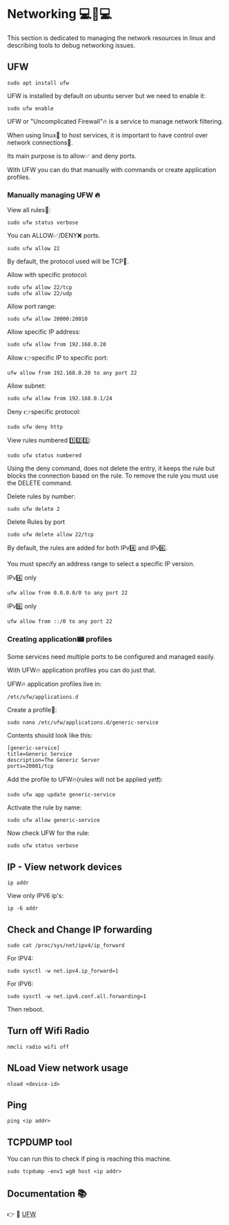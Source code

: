 # Networking :computer::electric_plug::computer:

This section is dedicated to managing the network resources in linux
and describing tools to debug networking issues.

## UFW 
```
sudo apt install ufw
```
UFW is installed by default on ubuntu server but we need to enable it:
```
sudo ufw enable
```

UFW or "Uncomplicated Firewall":fire: is a service to manage network filtering.

When using linux:penguin: to host services, it is important to have control over network connections:electric_plug:. 

Its main purpose is to allow:white_check_mark: and deny ports.

With UFW you can do that manually with commands or create application profiles.


### Manually managing UFW :fire:
View all rules:memo::
```
sudo ufw status verbose
```

You can ALLOW:white_check_mark:/DENY:x: ports.
```
sudo ufw allow 22
```
By default, the protocol used will be TCP:large_blue_diamond:.

Allow with specific protocol:
```
sudo ufw allow 22/tcp
sudo ufw allow 22/udp
```
Allow port range:
```
sudo ufw allow 20000:20010
```
Allow specific IP address:
```
sudo ufw allow from 192.168.0.20
```
Allow :point_right:specific IP to specific port:
```
ufw allow from 192.168.0.20 to any port 22
```
Allow subnet:
```
sudo ufw allow from 192.168.0.1/24
```
Deny :point_right:specific protocol:
```
sudo ufw deny http
```
View rules numbered :one::two::three::
```
sudo ufw status numbered
```
Using the deny command, does not delete the entry, it keeps the rule but blocks the connection
based on the rule. To remove the rule you must use the DELETE command.

Delete rules by number:
```
sudo ufw delete 2
```
Delete Rules by port
```
sudo ufw delete allow 22/tcp
```

By default, the rules are added for both IPv:four: and IPv:six:.

You must specify an address range to select a specific IP version.

IPv:four: only
```
ufw allow from 0.0.0.0/0 to any port 22 
```
IPv:six: only
```
ufw allow from ::/0 to any port 22 
```

### Creating application:pager: profiles

Some services need multiple ports to be configured and managed easily.

With UFW:fire: application profiles you can do just that.

UFW:fire: application profiles live in: 
```
/etc/ufw/applications.d
```
Create a profile:boy::
```
sudo nano /etc/ufw/applications.d/generic-service
```
Contents should look like this:
```
[generic-service]
title=Generic Service
description=The Generic Server
ports=20001/tcp
```

Add the profile to UFW:fire:(rules will not be applied yet:exclamation:):
```
sudo ufw app update generic-service
```
Activate the rule by name:
```
sudo ufw allow generic-service
```
Now check UFW for the rule:
```
sudo ufw status verbose
```

## IP - View network devices
```
ip addr
```
View only IPV6 ip's:
```
ip -6 addr
```
## Check and Change IP forwarding
```
sudo cat /proc/sys/net/ipv4/ip_forward
```
For IPV4:
```
sudo sysctl -w net.ipv4.ip_forward=1
```
For IPV6:
```
sudo sysctl -w net.ipv6.conf.all.forwarding=1
```
Then reboot.
## Turn off Wifi Radio
```
nmcli radio wifi off
```
## NLoad View network usage
```
nload <device-id>
```
## Ping
```
ping <ip addr>
```
## TCPDUMP tool
You can run this to check if ping is reaching this machine.
```
sudo tcpdump -env1 wg0 host <ip addr>
```



## Documentation :books:

:point_right: :link: [UFW](https://www.digitalocean.com/community/tutorials/how-to-set-up-a-firewall-with-ufw-on-ubuntu-20-04)
